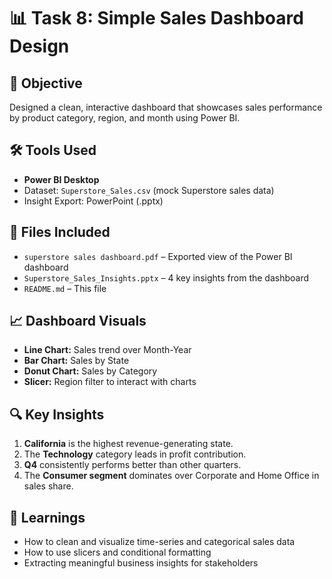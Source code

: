 # 📊 Task 8: Simple Sales Dashboard Design

## 🧠 Objective
Designed a clean, interactive dashboard that showcases sales performance by product category, region, and month using Power BI.


## 🛠 Tools Used
- **Power BI Desktop**
- Dataset: `Superstore_Sales.csv` (mock Superstore sales data)
- Insight Export: PowerPoint (.pptx)


## 📁 Files Included
- `superstore sales dashboard.pdf` – Exported view of the Power BI dashboard
- `Superstore_Sales_Insights.pptx` – 4 key insights from the dashboard
- `README.md` – This file


## 📈 Dashboard Visuals
- **Line Chart:** Sales trend over Month-Year
- **Bar Chart:** Sales by State
- **Donut Chart:** Sales by Category
- **Slicer:** Region filter to interact with charts


## 🔍 Key Insights
1. **California** is the highest revenue-generating state.
2. The **Technology** category leads in profit contribution.
3. **Q4** consistently performs better than other quarters.
4. The **Consumer segment** dominates over Corporate and Home Office in sales share.


## 🎯 Learnings
- How to clean and visualize time-series and categorical sales data
- How to use slicers and conditional formatting
- Extracting meaningful business insights for stakeholders



